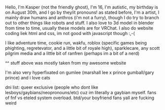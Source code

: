 Hello, I'm Kasper (not the friendly ghost), I'm 16, I'm autistic, my birthday is on August 30th, and I go by they/it pronouns! 
as stated before, I'm a artist, I mainly draw humans and anthros (i'm not a furry), though I do try to branch out to other things like robots and stuff. 
I also love to 3d model in blender from time to time, usually these models are for VRChat. I also do website coding liek html and css, im not good with javascript though :,-(

I like adventure time, cookie run, wakfu, roblox (specific games being phighting, regretevator, and a little bit of royale high), 
sparklecare, any scott pilgrim media and a little bit of ranfren (perhaps im a bit of a nerd)

^^ stuff above was mostly taken from my awesome website

I'm also very hyperfixated on gumlee (marshall lee x prince gumball/gary prince) and i love cats

dni list:
queer exclusive (people who dont like lesboys/gaybians/neopronouns/etc) cuz im literally a gaybian myself.
fans of fnf vs eteled system overload.
btd/your boyfriend fans yall are fucking weird
